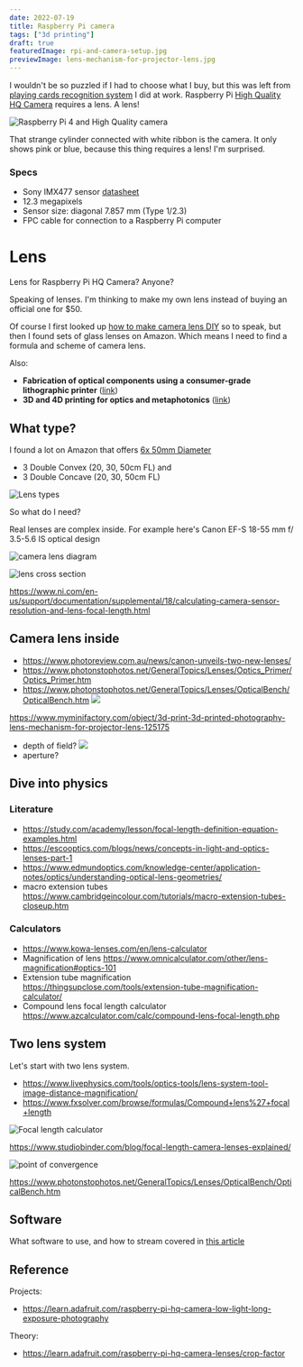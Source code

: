 ```yaml
---
date: 2022-07-19
title: Raspberry Pi camera
tags: ["3d printing"]
draft: true
featuredImage: rpi-and-camera-setup.jpg
previewImage: lens-mechanism-for-projector-lens.jpg
---
```


I wouldn't be so puzzled if I had to choose what I buy, but this was left from [playing cards recognition system](/projects/playing-card-recognition-system) I did at work. Raspberry Pi [High Quality HQ Camera](https://www.adafruit.com/product/4561) requires a lens. A lens!

![Raspberry Pi 4 and High Quality camera](./rpi-and-camera-setup.jpg)

That strange cylinder connected with white ribbon is the camera. It only shows pink or blue, because this thing requires a lens! I'm surprised.

### Specs

- Sony IMX477 sensor [datasheet](https://www.sony-semicon.co.jp/products/common/pdf/IMX477-AACK_Flyer.pdf)
- 12.3 megapixels
- Sensor size: diagonal 7.857 mm (Type 1/2.3) 
- FPC cable for connection to a Raspberry Pi computer

# Lens

Lens for Raspberry Pi HQ Camera? Anyone?

Speaking of lenses. I'm thinking to make my own lens instead of buying an official one for $50.

Of course I first looked up [how to make camera lens DIY](https://www.youtube.com/watch?v=miuhxhodpiQ) so to speak, but then I found sets of glass lenses on Amazon. Which means I need to find a formula and scheme of camera lens.

Also: 

- **Fabrication of optical components using a consumer-grade lithographic printer** ([link](https://opg.optica.org/oe/fulltext.cfm?uri=oe-27-21-30405&id=422075))
- **3D and 4D printing for optics and metaphotonics** ([link](https://www.degruyter.com/document/doi/10.1515/nanoph-2019-0483/html))

## What type?

I found a lot on Amazon that offers [6x 50mm Diameter](https://www.amazon.com/Amlong-Crystal-Premium-Optical-Diameter/dp/B07Z3CVFMB/)

- 3 Double Convex (20, 30, 50cm FL) and
- 3 Double Concave (20, 30, 50cm FL)

![Lens types](./lens-types.png)

So what do I need? 

Real lenses are complex inside. For example here's Canon EF-S 18-55 mm f/ 3.5-5.6 IS optical design

![camera lens diagram](./lens-groups.gif)



![lens cross section](./lens-cross-section.webp)

https://www.ni.com/en-us/support/documentation/supplemental/18/calculating-camera-sensor-resolution-and-lens-focal-length.html

## Camera lens inside

- https://www.photoreview.com.au/news/canon-unveils-two-new-lenses/
- https://www.photonstophotos.net/GeneralTopics/Lenses/Optics_Primer/Optics_Primer.htm
- https://www.photonstophotos.net/GeneralTopics/Lenses/OpticalBench/OpticalBench.htm
![](./lens-mechanism-for-projector-lens.jpg)

https://www.myminifactory.com/object/3d-print-3d-printed-photography-lens-mechanism-for-projector-lens-125175

- depth of field?
![](./field-of-view.webp)
- aperture?

## Dive into physics

### Literature

- https://study.com/academy/lesson/focal-length-definition-equation-examples.html
- https://escooptics.com/blogs/news/concepts-in-light-and-optics-lenses-part-1
- https://www.edmundoptics.com/knowledge-center/application-notes/optics/understanding-optical-lens-geometries/
- macro extension tubes https://www.cambridgeincolour.com/tutorials/macro-extension-tubes-closeup.htm

### Calculators

- https://www.kowa-lenses.com/en/lens-calculator
- Magnification of lens https://www.omnicalculator.com/other/lens-magnification#optics-101
- Extension tube magnification https://thingsupclose.com/tools/extension-tube-magnification-calculator/
- Compound lens focal length calculator https://www.azcalculator.com/calc/compound-lens-focal-length.php

## Two lens system

Let's start with two lens system.

- https://www.livephysics.com/tools/optics-tools/lens-system-tool-image-distance-magnification/
- https://www.fxsolver.com/browse/formulas/Compound+lens%27+focal+length

![Focal length calculator](./focal-length-calculator.png)




https://www.studiobinder.com/blog/focal-length-camera-lenses-explained/

![point of convergence](./focal-length-point-of-convergence.webp)

https://www.photonstophotos.net/GeneralTopics/Lenses/OpticalBench/OpticalBench.htm


## Software

What software to use, and how to stream covered in [this article](https://www.tomshardware.com/how-to/use-raspberry-pi-camera-with-bullseye)


## Reference

Projects:
- https://learn.adafruit.com/raspberry-pi-hq-camera-low-light-long-exposure-photography

Theory:
- https://learn.adafruit.com/raspberry-pi-hq-camera-lenses/crop-factor
